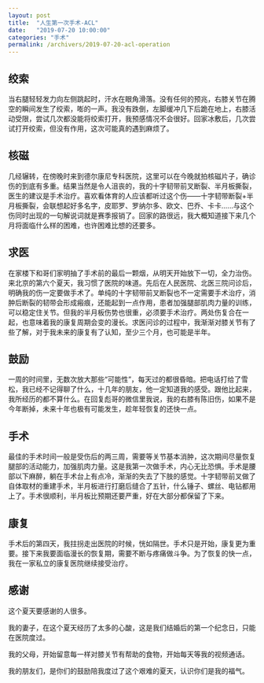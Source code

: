 ```yaml
---
layout: post
title:  "人生第一次手术-ACL"
date:   "2019-07-20 10:00:00"
categories: "手术"
permalink: /archivers/2019-07-20-acl-operation
---
```



## 绞索

当右腿轻轻发力向左侧跳起时，汗水在眼角滑落。没有任何的预兆，右膝关节在腾空的瞬间发生了绞索，嘭的一声。我没有跌倒，左脚缓冲几下后跪在地上，右膝活动受限，尝试几次都没能将绞索打开，我预感情况不会很好。回家冰敷后，几次尝试打开绞索，但没有作用，这次可能真的遇到麻烦了。

## 核磁

几经辗转，在傍晚时来到德尔康尼专科医院，这里可以在今晚就拍核磁片子，确诊伤的到底有多重。结果当然是令人沮丧的，我的十字韧带前叉断裂、半月板撕裂，医生的建议是手术治疗。喜欢看体育的人应该都听过这个伤——十字韧带断裂+半月板撕裂，会联想起好多名字，皮耶罗、罗纳尔多、欧文、巴乔、卡卡......与这个伤同时出现的一句解说词就是赛季报销了。回家的路很远，我大概知道接下来几个月将面临什么样的困难，也许困难比想的还要多。

## 求医

在家楼下和哥们家明抽了手术前的最后一颗烟，从明天开始放下一切，全力治伤。来北京的第六个夏天，我习惯了医院的味道。先后在人民医院、北医三院问诊后，明确我的伤一定要做手术了。单纯的十字韧带前叉断裂也不一定需要手术治疗，消肿后断裂的韧带会形成瘢痕，还能起到一点作用，患者加强腿部肌肉力量的训练，可以稳定住关节。但我的半月板伤势也很重，必须要手术治疗。两处伤复合在一起，也意味着我的康复周期会变的漫长。求医问诊的过程中，我渐渐对膝关节有了些了解，对于我未来的康复有了认知，至少三个月，也可能是半年。

## 鼓励

一周的时间里，无数次放大那些“可能性”，每天过的都很昏暗。把电话打给了雪松，我已经不记得聊了什么，十几年的朋友，他一定知道我的感受。跟他比起来，我所经历的都不算什么。在回复彪哥的微信里我说，我的右膝有陈旧伤，如果不是今年断掉，未来十年也极有可能发生，趁年轻恢复的还快一点。

## 手术

最佳的手术时间一般是受伤后的两三周，需要等关节基本消肿，这次期间尽量恢复腿部的活动能力，加强肌肉力量。这是我第一次做手术，内心无比恐惧。手术是腰部以下麻醉，躺在手术台上有点冷，渐渐的失去了下肢的感觉。十字韧带前叉做了自体取材的重建手术，半月板进行打磨后缝合了五针，什么锤子、螺丝、电钻都用上了。手术很顺利，半月板比预期还要严重，好在大部分都保留了下来。


## 康复

手术后的第四天，我拄拐走出医院的时候，恍如隔世。手术只是开始，康复更为重要。接下来我要面临漫长的恢复期，需要不断与疼痛做斗争。为了恢复的快一点，我在一家私立的康复医院继续接受治疗。

## 感谢

这个夏天要感谢的人很多。

我的妻子，在这个夏天经历了太多的心酸，这是我们结婚后的第一个纪念日，只能在医院度过。

我的父母，开始留意每一样对膝关节有帮助的食物，开始每天等我的视频通话。

我的朋友们，是你们的鼓励陪我度过了这个艰难的夏天，认识你们是我的福气。